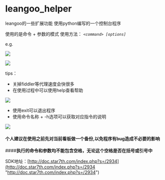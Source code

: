 # leangoo_helper
leangoo的一些扩展功能
使用python编写的一个控制台程序

使用的是命令 + 参数的模式
使用方法：
    *`<command> [options]`*

e.g.

![](http://doc.star7th.com/Public/Uploads/2016-05-22/5741a74dc2424.jpg)

![](http://doc.star7th.com/Public/Uploads/2016-05-22/5741a77fab885.jpg)


tips：
- 关掉fiddler等代理速度会快很多
- 在使用过程中可以使用help查看帮助

![](http://doc.star7th.com/Public/Uploads/2016-05-22/5741a61a71aa0.jpg)
- 使用exit可以退出程序
- 使用命令名称 + -h选项可以获取对应指令的说明

![](http://doc.star7th.com/Public/Uploads/2016-05-22/5741a67239c96.jpg)
#### **个人建议在使用之前先对当前看板做一个备份,以免程序有bug造成不必要的影响**
####**执行的命令和参数均不能包含空格，无论这个空格是否在括号或引号中**

SDK地址：[http://doc.star7th.com/index.php?s=/2934](http://doc.star7th.com/index.php?s=/2934 "http://doc.star7th.com/index.php?s=/2934")
